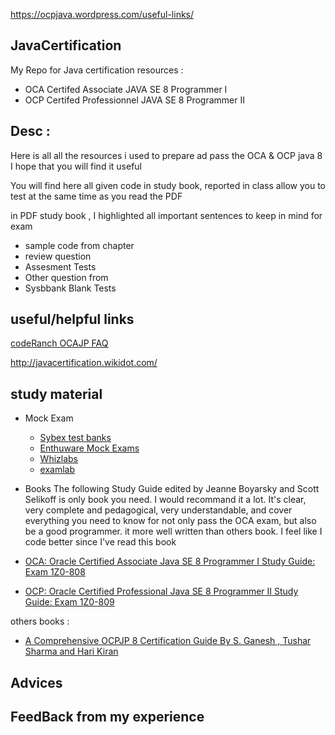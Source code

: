 

https://ocpjava.wordpress.com/useful-links/

## JavaCertification

My Repo for Java certification resources :
* OCA Certifed Associate JAVA SE 8 Programmer I 
* OCP Certifed Professionnel JAVA SE 8 Programmer II

## Desc : 
Here is all all the resources i used to prepare ad pass the OCA & OCP java 8 
I hope that you will find it useful

You will find here all given code in study book, reported in class allow you to test at the same time as you read the PDF

in PDF study book , I highlighted all important sentences to keep in mind for exam

* sample code from chapter 
* review question 
* Assesment Tests
* Other question from 
* Sysbbank Blank Tests

## useful/helpful links

[codeRanch OCAJP FAQ](https://coderanch.com/wiki/659981/Ocajp-Faq)

http://javacertification.wikidot.com/

## study material

* Mock Exam
    - [Sybex test banks](sybextestbanks.wiley.com)
    - [Enthuware Mock Exams](http://enthuware.com/index.php/mock-exams/oracle-certified-associate/java-oca-certification-8)
    - [Whizlabs](http://www.whizlabs.com/ocajp-scja/)
    - [examlab](http://www.examlab.org/)

* Books
The following Study Guide edited by Jeanne Boyarsky and Scott Selikoff is only book you need. I would recommand it a lot. It's clear, very complete and pedagogical, very understandable, and cover everything you need to know for not only pass the OCA exam, but also be a good programmer. 
it more well written than others book.
I feel like I code better since I've read this book


* [OCA: Oracle Certified Associate Java SE 8 Programmer I Study Guide: Exam 1Z0-808](https://www.amazon.com/gp/product/1118957407/ref=pd_bxgy_14_img_2?ie=UTF8&psc=1&refRID=Y9WTH8CP4EKH0AS19S0R)

* [OCP: Oracle Certified Professional Java SE 8 Programmer II Study Guide: Exam 1Z0-809](https://www.amazon.com/OCP-Certified-Professional-Programmer-1Z0-809/dp/1119067901/ref=sr_1_4?s=books&ie=UTF8&qid=1474557053&sr=1-4&keywords=OCA%2FOCP+Java+SE)

others books :

* [A Comprehensive OCPJP 8 Certification Guide By S. Ganesh , Tushar Sharma and Hari Kiran](http://www.apress.com/9781484218358?gtmf=s)


## Advices

## FeedBack from my experience
    




